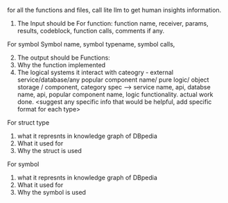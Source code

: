 for all the functions and files, call lite llm to get human insights information. 
1. The Input should be 
For function:
function name, receiver, params, results, codeblock, function calls, comments if any.

For symbol
Symbol name, symbol typename, symbol calls, 

2. The output should be 
Functions:
1. Why the function implemented 
2. The logical systems it interact with
     cateogry - external service/database/any popular component name/ pure logic/ object storage /  component, 
     category spec --> service name, api, databse name, api, popular component name, logic functionality. 
     actual work done. 
     <suggest any specific info that would be helpful, add specific format for each type>
     

For struct type
1. what it represnts in knowledge graph of DBpedia
2. What it used for
3. Why the struct is used

For symbol
1. what it represnts in knowledge graph of DBpedia
2. What it used for
3. Why the symbol is used

